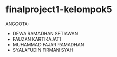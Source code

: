 # finalproject1-kelompok5
ANGGOTA:
- DEWA RAMADHAN SETIAWAN
- FAUZAN KARTIKAJATI
- MUHAMMAD FAJAR RAMADHAN
- SYALAFUDIN FIRMAN SYAH
